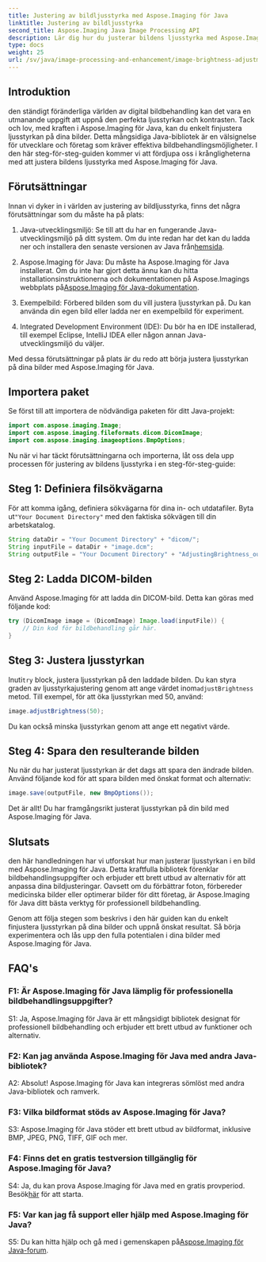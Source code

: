 ```yaml
---
title: Justering av bildljusstyrka med Aspose.Imaging för Java
linktitle: Justering av bildljusstyrka
second_title: Aspose.Imaging Java Image Processing API
description: Lär dig hur du justerar bildens ljusstyrka med Aspose.Imaging för Java. Förbättra dina bilder utan ansträngning med denna omfattande guide.
type: docs
weight: 25
url: /sv/java/image-processing-and-enhancement/image-brightness-adjustment/
---
```

## Introduktion

den ständigt föränderliga världen av digital bildbehandling kan det vara en utmanande uppgift att uppnå den perfekta ljusstyrkan och kontrasten. Tack och lov, med kraften i Aspose.Imaging för Java, kan du enkelt finjustera ljusstyrkan på dina bilder. Detta mångsidiga Java-bibliotek är en välsignelse för utvecklare och företag som kräver effektiva bildbehandlingsmöjligheter. I den här steg-för-steg-guiden kommer vi att fördjupa oss i krångligheterna med att justera bildens ljusstyrka med Aspose.Imaging för Java.

## Förutsättningar

Innan vi dyker in i världen av justering av bildljusstyrka, finns det några förutsättningar som du måste ha på plats:

1.  Java-utvecklingsmiljö: Se till att du har en fungerande Java-utvecklingsmiljö på ditt system. Om du inte redan har det kan du ladda ner och installera den senaste versionen av Java från[hemsida](https://www.oracle.com/java/technologies/javase-downloads).

2. Aspose.Imaging för Java: Du måste ha Aspose.Imaging för Java installerat. Om du inte har gjort detta ännu kan du hitta installationsinstruktionerna och dokumentationen på Aspose.Imagings webbplats på[Aspose.Imaging för Java-dokumentation](https://reference.aspose.com/imaging/java/).

3. Exempelbild: Förbered bilden som du vill justera ljusstyrkan på. Du kan använda din egen bild eller ladda ner en exempelbild för experiment.

4. Integrated Development Environment (IDE): Du bör ha en IDE installerad, till exempel Eclipse, IntelliJ IDEA eller någon annan Java-utvecklingsmiljö du väljer.

Med dessa förutsättningar på plats är du redo att börja justera ljusstyrkan på dina bilder med Aspose.Imaging för Java.

## Importera paket

Se först till att importera de nödvändiga paketen för ditt Java-projekt:

```java
import com.aspose.imaging.Image;
import com.aspose.imaging.fileformats.dicom.DicomImage;
import com.aspose.imaging.imageoptions.BmpOptions;
```

Nu när vi har täckt förutsättningarna och importerna, låt oss dela upp processen för justering av bildens ljusstyrka i en steg-för-steg-guide:

## Steg 1: Definiera filsökvägarna

För att komma igång, definiera sökvägarna för dina in- och utdatafiler. Byta ut`"Your Document Directory"` med den faktiska sökvägen till din arbetskatalog.

```java
String dataDir = "Your Document Directory" + "dicom/";
String inputFile = dataDir + "image.dcm";
String outputFile = "Your Document Directory" + "AdjustingBrightness_out.bmp";
```

## Steg 2: Ladda DICOM-bilden

Använd Aspose.Imaging för att ladda din DICOM-bild. Detta kan göras med följande kod:

```java
try (DicomImage image = (DicomImage) Image.load(inputFile)) {
    // Din kod för bildbehandling går här.
}
```

## Steg 3: Justera ljusstyrkan

 Inuti`try` block, justera ljusstyrkan på den laddade bilden. Du kan styra graden av ljusstyrkajustering genom att ange värdet inom`adjustBrightness` metod. Till exempel, för att öka ljusstyrkan med 50, använd:

```java
image.adjustBrightness(50);
```

Du kan också minska ljusstyrkan genom att ange ett negativt värde.

## Steg 4: Spara den resulterande bilden

Nu när du har justerat ljusstyrkan är det dags att spara den ändrade bilden. Använd följande kod för att spara bilden med önskat format och alternativ:

```java
image.save(outputFile, new BmpOptions());
```

Det är allt! Du har framgångsrikt justerat ljusstyrkan på din bild med Aspose.Imaging för Java.

## Slutsats

den här handledningen har vi utforskat hur man justerar ljusstyrkan i en bild med Aspose.Imaging för Java. Detta kraftfulla bibliotek förenklar bildbehandlingsuppgifter och erbjuder ett brett utbud av alternativ för att anpassa dina bildjusteringar. Oavsett om du förbättrar foton, förbereder medicinska bilder eller optimerar bilder för ditt företag, är Aspose.Imaging för Java ditt bästa verktyg för professionell bildbehandling.

Genom att följa stegen som beskrivs i den här guiden kan du enkelt finjustera ljusstyrkan på dina bilder och uppnå önskat resultat. Så börja experimentera och lås upp den fulla potentialen i dina bilder med Aspose.Imaging för Java.

## FAQ's

### F1: Är Aspose.Imaging för Java lämplig för professionella bildbehandlingsuppgifter?

S1: Ja, Aspose.Imaging för Java är ett mångsidigt bibliotek designat för professionell bildbehandling och erbjuder ett brett utbud av funktioner och alternativ.

### F2: Kan jag använda Aspose.Imaging för Java med andra Java-bibliotek?

A2: Absolut! Aspose.Imaging för Java kan integreras sömlöst med andra Java-bibliotek och ramverk.

### F3: Vilka bildformat stöds av Aspose.Imaging för Java?

S3: Aspose.Imaging för Java stöder ett brett utbud av bildformat, inklusive BMP, JPEG, PNG, TIFF, GIF och mer.

### F4: Finns det en gratis testversion tillgänglig för Aspose.Imaging för Java?

 S4: Ja, du kan prova Aspose.Imaging för Java med en gratis provperiod. Besök[här](https://releases.aspose.com/) för att starta.

### F5: Var kan jag få support eller hjälp med Aspose.Imaging för Java?

 S5: Du kan hitta hjälp och gå med i gemenskapen på[Aspose.Imaging för Java-forum](https://forum.aspose.com/).